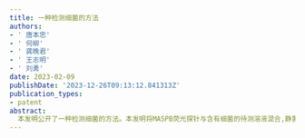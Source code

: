 ```yaml
---
title: 一种检测细菌的方法
authors:
- ' 唐本忠'
- ' 何柳'
- ' 龚晚君'
- ' 王志明'
- ' 刘勇'
date: 2023-02-09
publishDate: '2023-12-26T09:13:12.841313Z'
publication_types:
- patent
abstract: 
  本发明公开了一种检测细菌的方法。本发明将MASPB荧光探针与含有细菌的待测溶液混合,静置得混合溶液；混合溶液在紫外光下检测待测溶液中细菌的种类或浓度；所述细菌为革兰氏阳性菌和革兰氏阴性菌中的至少一种；所述MASPB荧光探针的结构为：本发明的MASPB荧光探针与不同的菌种具有不同的结合位点,能够进行肉眼和细胞水平上对不同细菌进行区分,实现快速、准确的对革兰氏阳性菌和革兰氏阴性菌的区分,荧光强度与细菌量呈现良好的线性关系,可以检测细菌的浓度,实用性较高。
---
```

